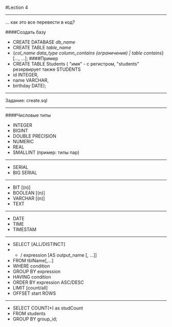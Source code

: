 #Lection 4

----------
... как это все перевести в код?

####Создать базу
- CREATE DATABASE *db_name*
- CREATE TABLE *table_name*
- {*col_name* *data_type* *column_contains (ограничения) | table contains*} [..., ...];
####Пример
- CREATE TABLE Students ( "имя" - с регистром, "students" резервирует также STUDENTS
- id INTEGER,
- name VARCHAR,
- birthday DATE);

----------
Задание: create.sql

----------
####Числовые типы
- INTEGER
- BIGINT
- DOUBLE PRECISION
- NUMERIC
- REAL
- SMALLINT (пример: типы пар)

----------

- SERIAL
- BIG SERIAL

----------

- BIT [(n)]
- BOOLEAN [(n)]
- VARCHAR [(n)]
- TEXT

----------

- DATE
- TIME
- TIMESTAM

----------

- SELECT [ALL/DISTINCT]
- * / expression [AS output_name [, ...]]
- FROM tblName[,...]
- WHERE condition
- GROUP BY expression
- HAVING condition
- ORDER BY expression ASC/DESC
- LIMIT [count/all]
- OFFSET start ROWS

----------

- SELECT COUNT(*) as studCount
- FROM students
- GROUP BY group_id;
